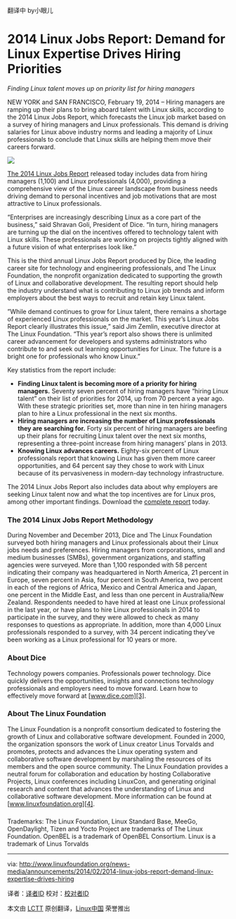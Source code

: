 翻译中 by小眼儿

2014 Linux Jobs Report: Demand for Linux Expertise Drives Hiring Priorities
================================================================================
*Finding Linux talent moves up on priority list for hiring managers*

NEW YORK and SAN FRANCISCO, February 19, 2014 – Hiring managers are ramping up their plans to bring aboard talent with Linux skills, according to the 2014 Linux Jobs Report, which forecasts the Linux job market based on a survey of hiring managers and Linux professionals. This demand is driving salaries for Linux above industry norms and leading a majority of Linux professionals to conclude that Linux skills are helping them move their careers forward.

![](https://www.linuxfoundation.org/sites/main/files/infogfx_jobs_report_2014.png)

[The 2014 Linux Jobs Report][1] released today includes data from hiring managers (1,100) and Linux professionals (4,000), providing a comprehensive view of the Linux career landscape from business needs driving demand to personal incentives and job motivations that are most attractive to Linux professionals.

“Enterprises are increasingly describing Linux as a core part of the business,” said Shravan Goli, President of Dice. “In turn, hiring managers are turning up the dial on the incentives offered to technology talent with Linux skills. These professionals are working on projects tightly aligned with a future vision of what enterprises look like.”

This is the third annual Linux Jobs Report produced by Dice, the leading career site for technology and engineering professionals, and The Linux Foundation, the nonprofit organization dedicated to supporting the growth of Linux and collaborative development. The resulting report should help the industry understand what is contributing to Linux job trends and inform employers about the best ways to recruit and retain key Linux talent.

”While demand continues to grow for Linux talent, there remains a shortage of experienced Linux professionals on the market. This year’s Linux Jobs Report clearly illustrates this issue,” said Jim Zemlin, executive director at The Linux Foundation. “This year’s report also shows there is unlimited career advancement for developers and systems administrators who contribute to and seek out learning opportunities for Linux. The future is a bright one for professionals who know Linux.”   

Key statistics from the report include:

- **Finding Linux talent is becoming more of a priority for hiring managers.** Seventy seven percent of hiring managers have “hiring Linux talent” on their list of priorities for 2014, up from 70 percent a year ago. With these strategic priorities set, more than nine in ten hiring managers plan to hire a Linux professional in the next six months.
- **Hiring managers are increasing the number of Linux professionals they are searching for.** Forty six percent of hiring managers are beefing up their plans for recruiting Linux talent over the next six months, representing a three-point increase from hiring managers’ plans in 2013.
- **Knowing Linux advances careers.** Eighty-six percent of Linux professionals report that knowing Linux has given them more career opportunities, and 64 percent say they chose to work with Linux because of its pervasiveness in modern-day technology infrastructure.

The 2014 Linux Jobs Report also includes data about why employers are seeking Linux talent now and what the top incentives are for Linux pros, among other important findings. Download the [complete report][2] today.

### The 2014 Linux Jobs Report Methodology  ###

During November and December 2013, Dice and The Linux Foundation surveyed both hiring managers and Linux professionals about their Linux jobs needs and preferences. Hiring managers from corporations, small and medium businesses (SMBs), government organizations, and staffing agencies were surveyed. More than 1,100 responded with 58 percent indicating their company was headquartered in North America, 21 percent in Europe, seven percent in Asia, four percent in South America, two percent in each of the regions of Africa, Mexico and Central America and Japan, one percent in the Middle East, and less than one percent in Australia/New Zealand. Respondents needed to have hired at least one Linux professional in the last year, or have plans to hire Linux professionals in 2014 to participate in the survey, and they were allowed to check as many responses to questions as appropriate. In addition, more than 4,000 Linux professionals responded to a survey, with 34 percent indicating they’ve been working as a Linux professional for 10 years or more.

### About Dice ###

Technology powers companies. Professionals power technology. Dice quickly delivers the opportunities, insights and connections technology professionals and employers need to move forward. Learn how to effectively move forward at [www.dice.com][3].

### About The Linux Foundation ###

The Linux Foundation is a nonprofit consortium dedicated to fostering the growth of Linux and collaborative software development. Founded in 2000, the organization sponsors the work of Linux creator Linus Torvalds and promotes, protects and advances the Linux operating system and collaborative software development by marshaling the resources of its members and the open source community. The Linux Foundation provides a neutral forum for collaboration and education by hosting Collaborative Projects, Linux conferences including LinuxCon, and generating original research and content that advances the understanding of Linux and collaborative software development. More information can be found at [www.linuxfoundation.org][4].

###

Trademarks: The Linux Foundation, Linux Standard Base, MeeGo, OpenDaylight, Tizen and Yocto Project are trademarks of The Linux Foundation. OpenBEL is a trademark of OpenBEL Consortium. Linux is a trademark of Linus Torvalds

--------------------------------------------------------------------------------

via: http://www.linuxfoundation.org/news-media/announcements/2014/02/2014-linux-jobs-report-demand-linux-expertise-drives-hiring

译者：[译者ID](https://github.com/译者ID) 校对：[校对者ID](https://github.com/校对者ID)

本文由 [LCTT](https://github.com/LCTT/TranslateProject) 原创翻译，[Linux中国](http://linux.cn/) 荣誉推出

[1]:https://www.linuxfoundation.org/publications/linux-foundation/linux-adoption-trends-end-user-report-2014
[2]:http://techhub.dice.com/2014-DHX_linuxJobReport_LP.html
[3]:http://www.dice.com/
[4]:http://www.linuxfoundation.org/
